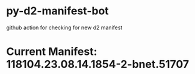# py-d2-manifest-bot
github action for checking for new d2 manifest

# Current Manifest: 118104.23.08.14.1854-2-bnet.51707